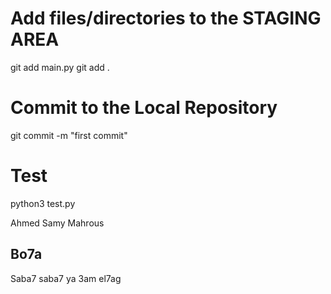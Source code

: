 # Add files/directories to the STAGING AREA 
git add main.py
git add .

# Commit to the Local Repository
git commit -m "first commit"

# Test
python3 test.py

Ahmed Samy Mahrous

## Bo7a
Saba7 saba7 ya 3am el7ag
